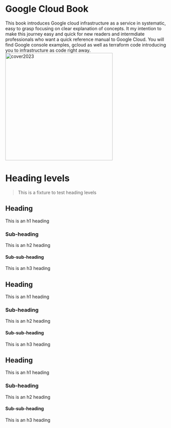 # Google Cloud Book
This book introduces Google cloud infrastructure as a service in systematic, easy to grasp focusing on clear explanation of concepts. It my intention to make this journey easy and quick for new readers and intermdiate professionals who want a quick reference manual to Google Cloud. You will find Google console examples, gcloud as well as terraform code introducing you to infrastructure as code right away.
<img width="336" alt="cover2023" src="https://user-images.githubusercontent.com/64724621/212282940-2f1cd521-d586-4f65-b30f-1ad5092839f6.png">
# Heading levels

> This is a fixture to test heading levels

<!-- toc -->

## Heading

This is an h1 heading

### Sub-heading

This is an h2 heading

#### Sub-sub-heading

This is an h3 heading

## Heading

This is an h1 heading

### Sub-heading

This is an h2 heading

#### Sub-sub-heading

This is an h3 heading

## Heading

This is an h1 heading

### Sub-heading

This is an h2 heading

#### Sub-sub-heading

This is an h3 heading
